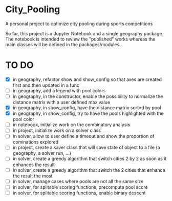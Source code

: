 # City_Pooling
A personal project to optimize city pooling during sports competitions

So far, this project is a Jupyter Notebook and a single geography package.
The notebook is intended to review the "published" works whereas the main classes will be defined in the packages/modules.

# TO DO
- [X] in geography, refactor show and show_config so that axes are created first and then updated in a func
- [ ] in geography, add a legend with pool colors
- [ ] in geography, in the constructor, enable the possibility to normalize the distance matrix with a user defined max value
- [X] in geography, in show_config, have the distance matrix sorted by pool
- [X] in geography, in show_config, try to have the pools highlighted with the pool color
- [ ] in notebook, initialize work on the combinatory analysis
- [ ] in project, initialize work on a solver class
- [ ] in solver, allow to user define a timeout and show the proportion of cominations explored
- [ ] in project, create a saver class that will save state of object to a file (a geography, a solver run, ...)
- [ ] in solver, create a greedy algorithm that switch cities 2 by 2 as soon as it enhances the result
- [ ] in solver, create a greedy algorithm that switch the 2 cities that enhance the result the most
- [ ] in solver, manage cases where pools are not all the same size
- [ ] in solver, for splitable scoring functions, precompute pool score
- [ ] in solver, for splitable scoring functions, enable binary descent
